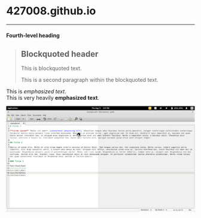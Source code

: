 # 427008.github.io
***
#### Fourth-level heading
> ## Blockquoted header
>
> This is blockquoted text.
>
> This is a second paragraph within the blockquoted text.

This is *emphasized* _text_.  
This is very heavily **emphasized** __text__.

![alt text](Markdown_Syntax_in_gedit.png "pic")
